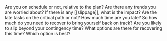 Are you on schedule or not, relative to the plan? Are there any trends you are worried about?
If there is any [[slippage]], what is the impact? Are the late tasks on the critical path or not?
How much time are you late? So how much do you need to recover to bring yourself back on track? Are you likely to slip beyond your contingency time?
What options are there for recovering this time?
Which option is best?